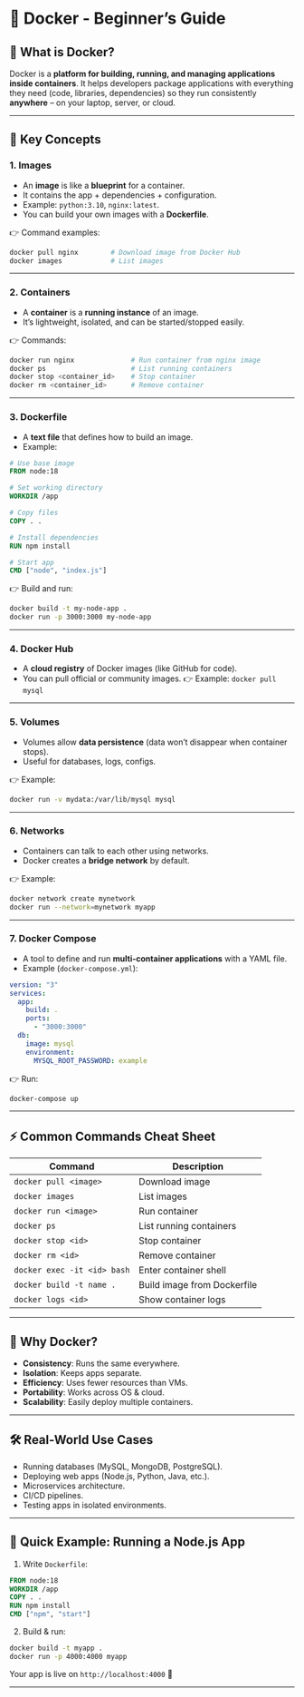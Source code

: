 
# 📘 Docker - Beginner’s Guide

## 🚀 What is Docker?

Docker is a **platform for building, running, and managing applications inside containers**.
It helps developers package applications with everything they need (code, libraries, dependencies) so they run consistently **anywhere** – on your laptop, server, or cloud.

---

## 🧩 Key Concepts

### 1. **Images**

* An **image** is like a **blueprint** for a container.
* It contains the app + dependencies + configuration.
* Example: `python:3.10`, `nginx:latest`.
* You can build your own images with a **Dockerfile**.

👉 Command examples:

```bash
docker pull nginx        # Download image from Docker Hub
docker images            # List images
```

---

### 2. **Containers**

* A **container** is a **running instance** of an image.
* It’s lightweight, isolated, and can be started/stopped easily.

👉 Commands:

```bash
docker run nginx              # Run container from nginx image
docker ps                     # List running containers
docker stop <container_id>    # Stop container
docker rm <container_id>      # Remove container
```

---

### 3. **Dockerfile**

* A **text file** that defines how to build an image.
* Example:

```dockerfile
# Use base image
FROM node:18

# Set working directory
WORKDIR /app

# Copy files
COPY . .

# Install dependencies
RUN npm install

# Start app
CMD ["node", "index.js"]
```

👉 Build and run:

```bash
docker build -t my-node-app .
docker run -p 3000:3000 my-node-app
```

---

### 4. **Docker Hub**

* A **cloud registry** of Docker images (like GitHub for code).
* You can pull official or community images.
  👉 Example: `docker pull mysql`

---

### 5. **Volumes**

* Volumes allow **data persistence** (data won’t disappear when container stops).
* Useful for databases, logs, configs.

👉 Example:

```bash
docker run -v mydata:/var/lib/mysql mysql
```

---

### 6. **Networks**

* Containers can talk to each other using networks.
* Docker creates a **bridge network** by default.

👉 Example:

```bash
docker network create mynetwork
docker run --network=mynetwork myapp
```

---

### 7. **Docker Compose**

* A tool to define and run **multi-container applications** with a YAML file.
* Example (`docker-compose.yml`):

```yaml
version: "3"
services:
  app:
    build: .
    ports:
      - "3000:3000"
  db:
    image: mysql
    environment:
      MYSQL_ROOT_PASSWORD: example
```

👉 Run:

```bash
docker-compose up
```

---

## ⚡ Common Commands Cheat Sheet

| Command                     | Description                 |
| --------------------------- | --------------------------- |
| `docker pull <image>`       | Download image              |
| `docker images`             | List images                 |
| `docker run <image>`        | Run container               |
| `docker ps`                 | List running containers     |
| `docker stop <id>`          | Stop container              |
| `docker rm <id>`            | Remove container            |
| `docker exec -it <id> bash` | Enter container shell       |
| `docker build -t name .`    | Build image from Dockerfile |
| `docker logs <id>`          | Show container logs         |

---

## 🎯 Why Docker?

* **Consistency**: Runs the same everywhere.
* **Isolation**: Keeps apps separate.
* **Efficiency**: Uses fewer resources than VMs.
* **Portability**: Works across OS & cloud.
* **Scalability**: Easily deploy multiple containers.

---

## 🛠️ Real-World Use Cases

* Running databases (MySQL, MongoDB, PostgreSQL).
* Deploying web apps (Node.js, Python, Java, etc.).
* Microservices architecture.
* CI/CD pipelines.
* Testing apps in isolated environments.

---

## 📌 Quick Example: Running a Node.js App

1. Write `Dockerfile`:

```dockerfile
FROM node:18
WORKDIR /app
COPY . .
RUN npm install
CMD ["npm", "start"]
```

2. Build & run:

```bash
docker build -t myapp .
docker run -p 4000:4000 myapp
```

Your app is live on `http://localhost:4000` 🎉

---


